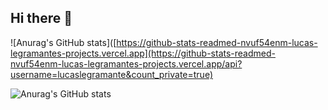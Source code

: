 ## Hi there 👋

![Anurag's GitHub stats]([https://github-stats-readmed-nvuf54enm-lucas-legramantes-projects.vercel.app](https://github-stats-readmed-nvuf54enm-lucas-legramantes-projects.vercel.app/api?username=lucaslegramante&count_private=true)


![Anurag's GitHub stats](https://github-readme-stats.vercel.app/api?username=lucaslegramante&show_icons=true&show=reviews,discussions_started,discussions_answered,prs_merged,prs_merged_percentage&theme=radical&count_private=true)


<!--
**lucaslegramante/lucaslegramante** is a ✨ _special_ ✨ repository because its `README.md` (this file) appears on your GitHub profile.

Here are some ideas to get you started:

- 🔭 I’m currently working on ...
- 🌱 I’m currently learning ...
- 👯 I’m looking to collaborate on ...
- 🤔 I’m looking for help with ...
- 💬 Ask me about ...
- 📫 How to reach me: ...
- 😄 Pronouns: ...
- ⚡ Fun fact: ...
-->

